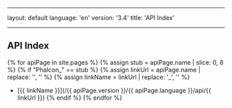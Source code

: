 * * *

layout: default language: 'en' version: '3.4' title: 'API Index'

* * *

## API Index

{% for apiPage in site.pages %} {% assign stub = apiPage.name | slice: 0, 8 %} {% if "Phalcon_" == stub %} {% assign linkUrl = apiPage.name | replace: '', '' %} {% assign linkName = linkUrl | replace: '_', '\' %}

* [{{ linkName }}](/{{ apiPage.version }}/{{ apiPage.language }}/api/{{ linkUrl }}) {% endif %} {% endfor %}
